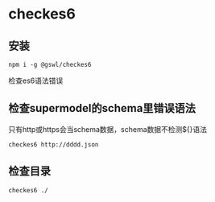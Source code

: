 # checkes6

## 安装
    npm i -g @gswl/checkes6

检查es6语法错误

## 检查supermodel的schema里错误语法
只有http或https会当schema数据，schema数据不检测${}语法

    checkes6 http://dddd.json

## 检查目录
    checkes6 ./